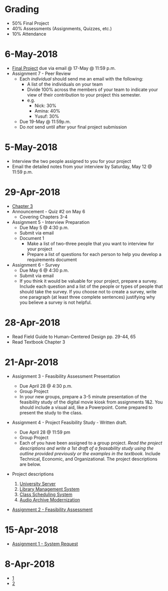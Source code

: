 # Grading

* 50% Final Project
* 40% Assessments (Assignments, Quizzes, etc.)
* 10% Attendance


# 6-May-2018
* [Final Project](final_project) due via email @ 17-May @ 11:59 p.m.
* Assignment 7 - Peer Review
  - Each *individual* should send me an email with the following:
    - A list of the individuals on your team
    - Divide 100% across the members of your team to indicate your view of their contribution to your project this semester.
    - e.g.
      - Nick: 30%
      - Amina: 40%
      - Yusuf: 30%
  - Due 19-May @ 11:59p.m.
  - Do *not* send until after your final project submission

# 5-May-2018

* Interview the two people assigned to you for your project
* Email the detailed notes from your interview by Saturday, May 12 @ 11:59 p.m.

# 29-Apr-2018
* [Chapter 3](lectures/ch3.pptx)
* Announcement - Quiz #2 on May 6
  - Covering Chapters 3-4
* Assignment 5 - Interview Preparation
  * Due May 5 @ 4:30 p.m.
  * Submit via email
  * Document 1
    - Make a list of two-three people that you want to interview for your project
    - Prepare a list of questions for each person to help you develop a requirements document
* Assignment 6 - Survey
  - Due May 6 @ 4:30 p.m.
  - Submit via email
  - If you think it would be valuable for your project, prepare a survey.  Include each question and a list of the people or types of people that should take the survey.  If you choose not to create a survey, write one paragraph (at least three complete sentences) justifying why you believe a survey is not helpful.



# 28-Apr-2018

* Read Field Guide to Human-Centered Design pp. 29-44, 65
* Read Textbook Chapter 3

# 21-Apr-2018
* Assignment 3 - Feasibility Assessment Presentation
  - Due April 28 @ 4:30 p.m.
  - Group Project
  - In your new groups, prepare a 3-5 minute presentation of the feasibility study of the digital movie kiosk from assignments 1&2.  You should include a visual aid, like a Powerpoint.  Come prepared to present the study to the class.

* Assignment 4 - Project Feasibility Study - Written draft.  
  - Due April 28 @ 11:59 pm
  - Group Project
  - Each of you have been assigned to a group project.  *Read the project descriptions and write a 1st draft of a feasability study using the outline provided previously or the examples in the textbook.*  Include Technical, Economic, and Organizational.  The project descriptions are below.
* Project descriptions
  1. [University Server](projects/systemrequests/university_server)
  2. [Library Management System](projects/systemrequests/library_management_system)
  3. [Class Scheduling System](projects/systemrequests/class_scheduler)
  4. [Audio Archive Modernization](projects/systemrequests/audio_archive_modernization)

* [Assignment 2 - Feasibility Assessment](assignments/assignment2)

# 15-Apr-2018
* [Assignment 1 - System Request](assignments/assignment1)

# 8-Apr-2018
* [1](lectures/ch1.pptx)
* [2](lectures/ch2.pptx)
